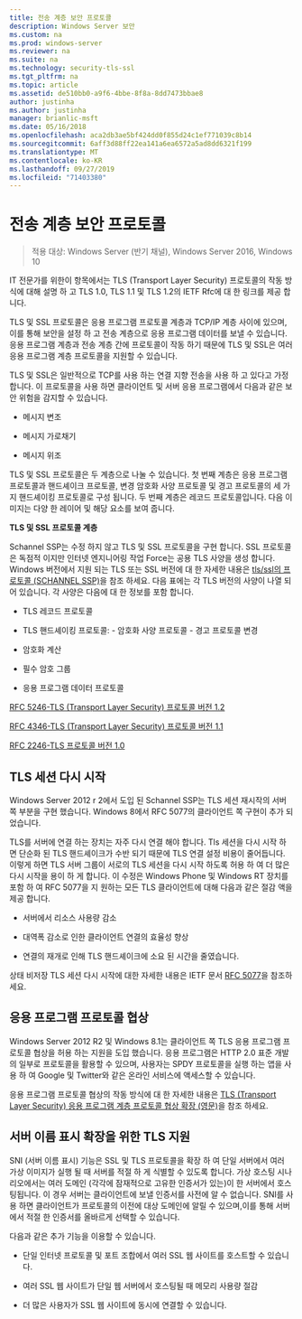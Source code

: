 ```yaml
---
title: 전송 계층 보안 프로토콜
description: Windows Server 보안
ms.custom: na
ms.prod: windows-server
ms.reviewer: na
ms.suite: na
ms.technology: security-tls-ssl
ms.tgt_pltfrm: na
ms.topic: article
ms.assetid: de510bb0-a9f6-4bbe-8f8a-8dd7473bbae8
author: justinha
ms.author: justinha
manager: brianlic-msft
ms.date: 05/16/2018
ms.openlocfilehash: aca2db3ae5bf424dd0f855d24c1ef771039c8b14
ms.sourcegitcommit: 6aff3d88ff22ea141a6ea6572a5ad8dd6321f199
ms.translationtype: MT
ms.contentlocale: ko-KR
ms.lasthandoff: 09/27/2019
ms.locfileid: "71403380"
---
```

# <a name="transport-layer-security-protocol"></a>전송 계층 보안 프로토콜

>적용 대상: Windows Server (반기 채널), Windows Server 2016, Windows 10

IT 전문가를 위한이 항목에서는 TLS (Transport Layer Security) 프로토콜의 작동 방식에 대해 설명 하 고 TLS 1.0, TLS 1.1 및 TLS 1.2의 IETF Rfc에 대 한 링크를 제공 합니다.

TLS 및 SSL 프로토콜은 응용 프로그램 프로토콜 계층과 TCP/IP 계층 사이에 있으며,이를 통해 보안을 설정 하 고 전송 계층으로 응용 프로그램 데이터를 보낼 수 있습니다. 응용 프로그램 계층과 전송 계층 간에 프로토콜이 작동 하기 때문에 TLS 및 SSL은 여러 응용 프로그램 계층 프로토콜을 지원할 수 있습니다.

TLS 및 SSL은 일반적으로 TCP를 사용 하는 연결 지향 전송을 사용 하 고 있다고 가정 합니다. 이 프로토콜을 사용 하면 클라이언트 및 서버 응용 프로그램에서 다음과 같은 보안 위험을 감지할 수 있습니다.

-   메시지 변조

-   메시지 가로채기

-   메시지 위조

TLS 및 SSL 프로토콜은 두 계층으로 나눌 수 있습니다. 첫 번째 계층은 응용 프로그램 프로토콜과 핸드셰이크 프로토콜, 변경 암호화 사양 프로토콜 및 경고 프로토콜의 세 가지 핸드셰이킹 프로토콜로 구성 됩니다. 두 번째 계층은 레코드 프로토콜입니다. 다음 이미지는 다양 한 레이어 및 해당 요소를 보여 줍니다.

**TLS 및 SSL 프로토콜 계층**


Schannel SSP는 수정 하지 않고 TLS 및 SSL 프로토콜을 구현 합니다. SSL 프로토콜은 독점적 이지만 인터넷 엔지니어링 작업 Force는 공용 TLS 사양을 생성 합니다. Windows 버전에서 지원 되는 TLS 또는 SSL 버전에 대 한 자세한 내용은 [tls/ssl의 프로토콜 (SCHANNEL SSP)](https://msdn.microsoft.com/library/windows/desktop/mt808159(v=vs.85).aspx)을 참조 하세요. 다음 표에는 각 TLS 버전의 사양이 나열 되어 있습니다. 각 사양은 다음에 대 한 정보를 포함 합니다.

-   TLS 레코드 프로토콜

-   TLS 핸드셰이킹 프로토콜: \- 암호화 사양 프로토콜 \- 경고 프로토콜 변경

-   암호화 계산

-   필수 암호 그룹

-   응용 프로그램 데이터 프로토콜

[RFC 5246-TLS (Transport Layer Security) 프로토콜 버전 1.2](http://tools.ietf.org/html/rfc5246)

[RFC 4346-TLS (Transport Layer Security) 프로토콜 버전 1.1](http://tools.ietf.org/html/rfc4346)

[RFC 2246-TLS 프로토콜 버전 1.0](http://tools.ietf.org/html/rfc2246)

## <a name="BKMK_SessionResumption"></a>TLS 세션 다시 시작
Windows Server 2012 r 2에서 도입 된 Schannel SSP는 TLS 세션 재시작의 서버 쪽 부분을 구현 했습니다. Windows 8에서 RFC 5077의 클라이언트 쪽 구현이 추가 되었습니다.

TLS를 서버에 연결 하는 장치는 자주 다시 연결 해야 합니다. Tls 세션을 다시 시작 하면 단순화 된 TLS 핸드셰이크가 수반 되기 때문에 TLS 연결 설정 비용이 줄어듭니다. 이렇게 하면 TLS 서버 그룹이 서로의 TLS 세션을 다시 시작 하도록 허용 하 여 더 많은 다시 시작을 용이 하 게 합니다. 이 수정은 Windows Phone 및 Windows RT 장치를 포함 하 여 RFC 5077을 지 원하는 모든 TLS 클라이언트에 대해 다음과 같은 절감 액을 제공 합니다.

-   서버에서 리소스 사용량 감소

-   대역폭 감소로 인한 클라이언트 연결의 효율성 향상

-   연결의 재개로 인해 TLS 핸드셰이크에 소요 된 시간을 줄였습니다.

상태 비저장 TLS 세션 다시 시작에 대한 자세한 내용은 IETF 문서 [RFC 5077](http://www.ietf.org/rfc/rfc5077)을 참조하세요.

## <a name="BKMK_AppProtocolNego"></a>응용 프로그램 프로토콜 협상
 Windows Server 2012 R2 및 Windows 8.1는 클라이언트 쪽 TLS 응용 프로그램 프로토콜 협상을 허용 하는 지원을 도입 했습니다. 응용 프로그램은 HTTP 2.0 표준 개발의 일부로 프로토콜을 활용할 수 있으며, 사용자는 SPDY 프로토콜을 실행 하는 앱을 사용 하 여 Google 및 Twitter와 같은 온라인 서비스에 액세스할 수 있습니다.

응용 프로그램 프로토콜 협상의 작동 방식에 대 한 자세한 내용은 [TLS (Transport Layer Security) 응용 프로그램 계층 프로토콜 협상 확장 (영문)](http://tools.ietf.org/search/draft-ietf-tls-applayerprotoneg-05)을 참조 하세요.

## <a name="BKMK_SNI"></a>서버 이름 표시 확장을 위한 TLS 지원
SNI (서버 이름 표시) 기능은 SSL 및 TLS 프로토콜을 확장 하 여 단일 서버에서 여러 가상 이미지가 실행 될 때 서버를 적절 하 게 식별할 수 있도록 합니다. 가상 호스팅 시나리오에서는 여러 도메인 (각각에 잠재적으로 고유한 인증서가 있는)이 한 서버에서 호스팅됩니다. 이 경우 서버는 클라이언트에 보낼 인증서를 사전에 알 수 없습니다. SNI를 사용 하면 클라이언트가 프로토콜의 이전에 대상 도메인에 알릴 수 있으며,이를 통해 서버에서 적절 한 인증서를 올바르게 선택할 수 있습니다.

다음과 같은 추가 기능을 이용할 수 있습니다.

-   단일 인터넷 프로토콜 및 포트 조합에서 여러 SSL 웹 사이트를 호스트할 수 있습니다.

-   여러 SSL 웹 사이트가 단일 웹 서버에서 호스팅될 때 메모리 사용량 절감

-   더 많은 사용자가 SSL 웹 사이트에 동시에 연결할 수 있습니다.



